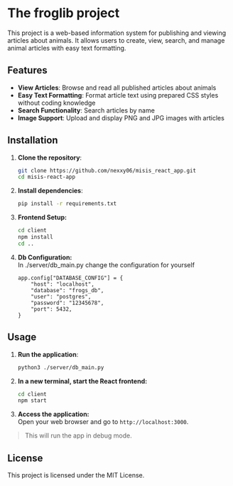 # The froglib project

This project is a web-based information system for publishing and viewing articles about animals. It allows users to create, view, search, and manage animal articles with easy text formatting.

## Features

- **View Articles**: Browse and read all published articles about animals
- **Easy Text Formatting**: Format article text using prepared CSS styles without coding knowledge
- **Search Functionality**: Search articles by name
- **Image Support**: Upload and display PNG and JPG images with articles

## Installation

1. **Clone the repository**:
    ```sh
    git clone https://github.com/nexxy06/misis_react_app.git
    cd misis-react-app
    ```

2. **Install dependencies**:
    ```sh
    pip install -r requirements.txt
    ```

3. **Frontend Setup:**
    ```sh
    cd client
    npm install
    cd ..
    ```

4. **Db Configuration:**  
    In ./server/db_main.py change the configuration for yourself
    ```
    app.config["DATABASE_CONFIG"] = {
        "host": "localhost",
        "database": "frogs_db",
        "user": "postgres",
        "password": "12345678",
        "port": 5432,
    }
    ```


## Usage

1. **Run the application**:
    ```sh
    python3 ./server/db_main.py
    ```

2. **In a new terminal, start the React frontend:**
    ```sh
    cd client
    npm start
    ```

3. **Access the application:**  
    Open your web browser and go to `http://localhost:3000`.

> This will run the app in debug mode.

## License

This project is licensed under the MIT License.